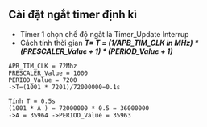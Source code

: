 Cài đặt ngắt timer định kì 
-----

- Timer 1 chọn chế độ ngắt là Timer_Update Interrup
- Cách tính thời gian
***T= T = (1/APB_TIM_CLK in MHz) * (PRESCALER_Value + 1) * (PERIOD_Value + 1)***
```
APB_TIM_CLK = 72Mhz
PRESCALER_Value = 1000
PERIOD_Value = 7200
->T=(1001 * 7201)/72000000=0.1s
```
```
Tính T = 0.5s
(1001 * A ) = 72000000 * 0.5 = 36000000
->A = 35964 ->PERIOD_Value = 35963
```
